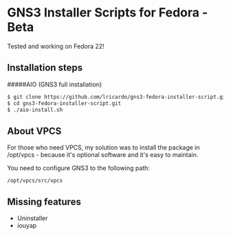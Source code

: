 # GNS3 Installer Scripts for Fedora - Beta

Tested and working on Fedora 22!

Installation steps
------------------
#####AIO (GNS3 full installation)

```bash
$ git clone https://github.com/lricardo/gns3-fedora-installer-script.git
$ cd gns3-fedora-installer-script.git
$ ./aio-install.sh
```
About VPCS
----------
For those who need VPCS, my solution was to install the package in /opt/vpcs - because it's optional software and it's easy to maintain.

You need to configure GNS3 to the following path:

```
/opt/vpcs/src/vpcs
```

Missing features
-----------------
* Uninstaller
* iouyap
